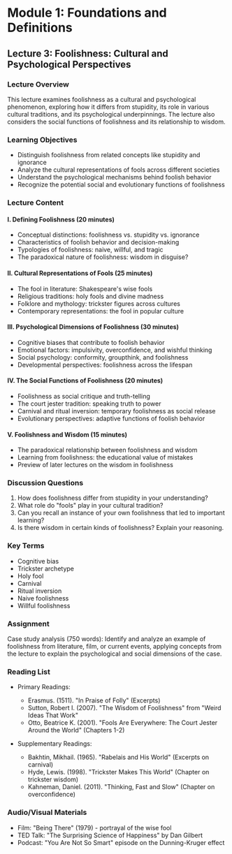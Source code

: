 # Module 1: Foundations and Definitions

## Lecture 3: Foolishness: Cultural and Psychological Perspectives

### Lecture Overview
This lecture examines foolishness as a cultural and psychological phenomenon, exploring how it differs from stupidity, its role in various cultural traditions, and its psychological underpinnings. The lecture also considers the social functions of foolishness and its relationship to wisdom.

### Learning Objectives
- Distinguish foolishness from related concepts like stupidity and ignorance
- Analyze the cultural representations of fools across different societies
- Understand the psychological mechanisms behind foolish behavior
- Recognize the potential social and evolutionary functions of foolishness

### Lecture Content

#### I. Defining Foolishness (20 minutes)
- Conceptual distinctions: foolishness vs. stupidity vs. ignorance
- Characteristics of foolish behavior and decision-making
- Typologies of foolishness: naive, willful, and tragic
- The paradoxical nature of foolishness: wisdom in disguise?

#### II. Cultural Representations of Fools (25 minutes)
- The fool in literature: Shakespeare's wise fools
- Religious traditions: holy fools and divine madness
- Folklore and mythology: trickster figures across cultures
- Contemporary representations: the fool in popular culture

#### III. Psychological Dimensions of Foolishness (30 minutes)
- Cognitive biases that contribute to foolish behavior
- Emotional factors: impulsivity, overconfidence, and wishful thinking
- Social psychology: conformity, groupthink, and foolishness
- Developmental perspectives: foolishness across the lifespan

#### IV. The Social Functions of Foolishness (20 minutes)
- Foolishness as social critique and truth-telling
- The court jester tradition: speaking truth to power
- Carnival and ritual inversion: temporary foolishness as social release
- Evolutionary perspectives: adaptive functions of foolish behavior

#### V. Foolishness and Wisdom (15 minutes)
- The paradoxical relationship between foolishness and wisdom
- Learning from foolishness: the educational value of mistakes
- Preview of later lectures on the wisdom in foolishness

### Discussion Questions
1. How does foolishness differ from stupidity in your understanding?
2. What role do "fools" play in your cultural tradition?
3. Can you recall an instance of your own foolishness that led to important learning?
4. Is there wisdom in certain kinds of foolishness? Explain your reasoning.

### Key Terms
- Cognitive bias
- Trickster archetype
- Holy fool
- Carnival
- Ritual inversion
- Naive foolishness
- Willful foolishness

### Assignment
Case study analysis (750 words): Identify and analyze an example of foolishness from literature, film, or current events, applying concepts from the lecture to explain the psychological and social dimensions of the case.

### Reading List
- Primary Readings:
  * Erasmus. (1511). "In Praise of Folly" (Excerpts)
  * Sutton, Robert I. (2007). "The Wisdom of Foolishness" from "Weird Ideas That Work"
  * Otto, Beatrice K. (2001). "Fools Are Everywhere: The Court Jester Around the World" (Chapters 1-2)

- Supplementary Readings:
  * Bakhtin, Mikhail. (1965). "Rabelais and His World" (Excerpts on carnival)
  * Hyde, Lewis. (1998). "Trickster Makes This World" (Chapter on trickster wisdom)
  * Kahneman, Daniel. (2011). "Thinking, Fast and Slow" (Chapter on overconfidence)

### Audio/Visual Materials
- Film: "Being There" (1979) - portrayal of the wise fool
- TED Talk: "The Surprising Science of Happiness" by Dan Gilbert
- Podcast: "You Are Not So Smart" episode on the Dunning-Kruger effect
